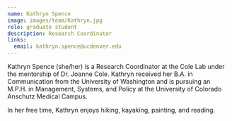 ```yaml
---
name: Kathryn Spence
image: images/team/Kathryn.jpg
role: graduate student
description: Research Coordinator
links:
  email: kathryn.spence@ucdenver.edu
---
```

Kathryn Spence (she/her) is a Research Coordinator at the Cole Lab under the mentorship of Dr. Joanne Cole. Kathryn received her B.A. in Communication from the University of Washington and is pursuing an M.P.H. in Management, Systems, and Policy at the University of Colorado Anschutz Medical Campus. 

In her free time, Kathryn enjoys hiking, kayaking, painting, and reading. 

